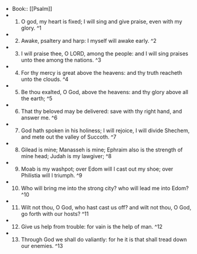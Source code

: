 - Book:: [[Psalm]]
- 1. O god, my heart is fixed; I will sing and give praise, even with my glory. ^1
- 2. Awake, psaltery and harp: I myself will awake early. ^2
- 3. I will praise thee, O LORD, among the people: and I will sing praises unto thee among the nations. ^3
- 4. For thy mercy is great above the heavens: and thy truth reacheth unto the clouds. ^4
- 5. Be thou exalted, O God, above the heavens: and thy glory above all the earth; ^5
- 6. That thy beloved may be delivered: save with thy right hand, and answer me. ^6
- 7. God hath spoken in his holiness; I will rejoice, I will divide Shechem, and mete out the valley of Succoth. ^7
- 8. Gilead is mine; Manasseh is mine; Ephraim also is the strength of mine head; Judah is my lawgiver; ^8
- 9. Moab is my washpot; over Edom will I cast out my shoe; over Philistia will I triumph. ^9
- 10. Who will bring me into the strong city? who will lead me into Edom? ^10
- 11. Wilt not thou, O God, who hast cast us off? and wilt not thou, O God, go forth with our hosts? ^11
- 12. Give us help from trouble: for vain is the help of man. ^12
- 13. Through God we shall do valiantly: for he it is that shall tread down our enemies. ^13
